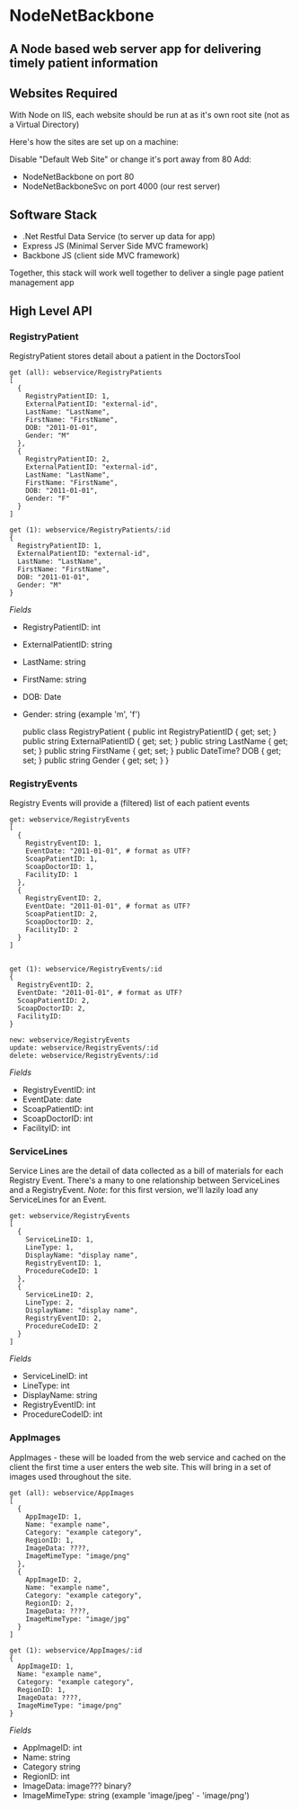 # NodeNetBackbone

## A Node based web server app for delivering timely patient information

## Websites Required

With Node on IIS, each website should be run at as it's own root site (not as a Virtual Directory)

Here's how the sites are set up on a machine:

Disable "Default Web Site" or change it's port away from 80
Add:

* NodeNetBackbone on port 80
* NodeNetBackboneSvc on port 4000 (our rest server)

## Software Stack

* .Net Restful Data Service (to server up data for app)
* Express JS (Minimal Server Side MVC framework)
* Backbone JS (client side MVC framework)

Together, this stack will work well together to deliver a single page patient management app


## High Level API

### RegistryPatient
RegistryPatient stores detail about a patient in the DoctorsTool

    get (all): webservice/RegistryPatients
    [
      {
        RegistryPatientID: 1,
        ExternalPatientID: "external-id",
        LastName: "LastName",
        FirstName: "FirstName",
        DOB: "2011-01-01",
        Gender: "M"
      },
      {
        RegistryPatientID: 2,
        ExternalPatientID: "external-id",
        LastName: "LastName",
        FirstName: "FirstName",
        DOB: "2011-01-01",
        Gender: "F" 
      }
    ]

    get (1): webservice/RegistryPatients/:id
    {
      RegistryPatientID: 1,
      ExternalPatientID: "external-id",       
      LastName: "LastName",
      FirstName: "FirstName",
      DOB: "2011-01-01",
      Gender: "M"
    }

*Fields*

* RegistryPatientID: int
* ExternalPatientID: string
* LastName: string
* FirstName: string
* DOB: Date
* Gender: string (example 'm', 'f') 

    public class RegistryPatient
     {
       public int RegistryPatientID { get; set; }
       public string ExternalPatientID { get; set; }
       public string LastName { get; set; }
       public string FirstName { get; set; }
       public DateTime? DOB { get; set; }
       public string Gender { get; set; }
     }

### RegistryEvents
Registry Events will provide a (filtered) list of each patient events 

    get: webservice/RegistryEvents
    [
      {
        RegistryEventID: 1,
        EventDate: "2011-01-01", # format as UTF?
        ScoapPatientID: 1,
        ScoapDoctorID: 1,
        FacilityID: 1
      },
      {
        RegistryEventID: 2,
        EventDate: "2011-01-01", # format as UTF?
        ScoapPatientID: 2,
        ScoapDoctorID: 2,
        FacilityID: 2
      }
    ]    


    get (1): webservice/RegistryEvents/:id
    {
      RegistryEventID: 2,
      EventDate: "2011-01-01", # format as UTF?
      ScoapPatientID: 2,
      ScoapDoctorID: 2,
      FacilityID: 
    }

    new: webservice/RegistryEvents
    update: webservice/RegistryEvents/:id
    delete: webservice/RegistryEvents/:id

*Fields*

* RegistryEventID: int
* EventDate: date
* ScoapPatientID: int
* ScoapDoctorID: int
* FacilityID: int


### ServiceLines
Service Lines are the detail of data collected as a bill of materials for each Registry Event. There's a many to one relationship between ServiceLines and a RegistryEvent. 
*Note*: for this first version, we'll lazily load any ServiceLines for an Event.

    get: webservice/RegistryEvents
    [
      {
        ServiceLineID: 1,
        LineType: 1,
        DisplayName: "display name",
        RegistryEventID: 1,
        ProcedureCodeID: 1
      },
      {
        ServiceLineID: 2,
        LineType: 2,
        DisplayName: "display name",
        RegistryEventID: 2,
        ProcedureCodeID: 2
      }
    ]    

*Fields*

* ServiceLineID: int
* LineType: int
* DisplayName: string
* RegistryEventID: int
* ProcedureCodeID: int

### AppImages
AppImages - these will be loaded from the web service and cached on the client the first time a user enters the web site.  This will bring in a set of images used throughout the site. 

    get (all): webservice/AppImages
    [
      {
        AppImageID: 1,
        Name: "example name",
        Category: "example category",
        RegionID: 1,
        ImageData: ????,
        ImageMimeType: "image/png"
      },
      {
        AppImageID: 2,
        Name: "example name",
        Category: "example category",
        RegionID: 2,
        ImageData: ????,
        ImageMimeType: "image/jpg"
      }
    ]

    get (1): webservice/AppImages/:id
    {
      AppImageID: 1,
      Name: "example name",
      Category: "example category",
      RegionID: 1,
      ImageData: ????,
      ImageMimeType: "image/png"
    }

*Fields*

* AppImageID: int
* Name: string
* Category string
* RegionID: int
* ImageData: image??? binary?
* ImageMimeType: string (example 'image/jpeg' - 'image/png') 
